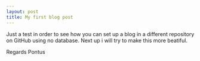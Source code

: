 ```yaml
---
layout: post
title: My first blog post
---
```


Just a test in order to see how you can set up a blog in a different repository on GitHub using no database.
Next up i will try to make this more beatiful. 

Regards
Pontus